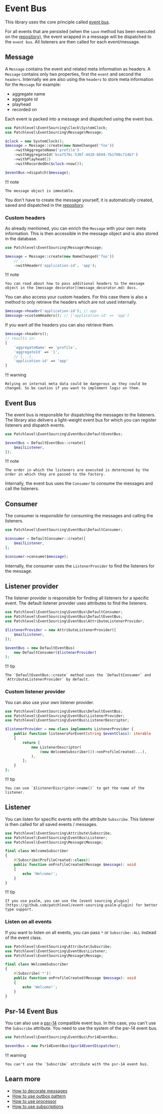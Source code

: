 # Event Bus

This library uses the core principle called [event bus](https://martinfowler.com/articles/201701-event-driven.html).

For all events that are persisted (when the `save` method has been executed on the [repository](./repository.md)),
the event wrapped in a message will be dispatched to the `event bus`. All listeners are then called for each
event/message.

## Message

A `Message` contains the event and related meta information as headers. A `Message` contains only two properties, first
the `event` and second the `headers`. Internally we are also using the `headers` to store meta information for
the `Message` for example:

* aggregate name
* aggregate id
* playhead
* recorded on

Each event is packed into a message and dispatched using the event bus.

```php
use Patchlevel\EventSourcing\Clock\SystemClock;
use Patchlevel\EventSourcing\Message\Message;

$clock = new SystemClock();
$message = Message::create(new NameChanged('foo'))
    ->withAggregateName('profile')
    ->withAggregateId('bca7576c-536f-4428-b694-7b1f00c714b7')
    ->withPlayhead(2)
    ->withRecordedOn($clock->now());

$eventBus->dispatch($message);
```
!!! note

    The message object is immutable.
    
You don't have to create the message yourself, it is automatically created, saved and dispatched in
the [repository](repository.md).

### Custom headers

As already mentioned, you can enrich the `Message` with your own meta information. This is then accessible in the
message object and is also stored in the database.

```php
use Patchlevel\EventSourcing\Message\Message;

$message = Message::create(new NameChanged('foo'))
    // ...
    ->withHeader('application-id', 'app');
```
!!! note

    You can read about how to pass additional headers to the message object in the [message decorator](message_decorator.md) docs.
    
You can also access your custom headers. For this case there is also a method to only retrieve the headers which are not
used internally.

```php
$message->header('application-id'); // app
$message->customHeaders(); // ['application-id' => 'app']
```
If you want *all* the headers you can also retrieve them.

```php
$message->headers(); 
// results in:
[
    'aggregateName' => 'profile', 
    'aggregateId' => '1', 
    // {...}, 
    'application-id' => 'app'
]
```
!!! warning

    Relying on internal meta data could be dangerous as they could be changed. So be cautios if you want to implement logic on them.
    
## Event Bus

The event bus is responsible for dispatching the messages to the listeners.
The library also delivers a light-weight event bus for which you can register listeners and dispatch events.

```php
use Patchlevel\EventSourcing\EventBus\DefaultEventBus;

$eventBus = DefaultEventBus::create([
    $mailListener,
]);
```
!!! note

    The order in which the listeners are executed is determined by the order in which they are passed to the factory.
    
Internally, the event bus uses the `Consumer` to consume the messages and call the listeners.

## Consumer

The consumer is responsible for consuming the messages and calling the listeners.

```php
use Patchlevel\EventSourcing\EventBus\DefaultConsumer;

$consumer = DefaultConsumer::create([
    $mailListener,
];

$consumer->consume($message);
```
Internally, the consumer uses the `ListenerProvider` to find the listeners for the message.

## Listener provider

The listener provider is responsible for finding all listeners for a specific event.
The default listener provider uses attributes to find the listeners.

```php
use Patchlevel\EventSourcing\EventBus\DefaultConsumer;
use Patchlevel\EventSourcing\EventBus\DefaultEventBus;
use Patchlevel\EventSourcing\EventBus\AttributeListenerProvider;

$listenerProvider = new AttributeListenerProvider([
    $mailListener,
]);

$eventBus = new DefaultEventBus(
    new DefaultConsumer($listenerProvider)
);
```
!!! tip

    The `DefaultEventBus::create` method uses the `DefaultConsumer` and `AttributeListenerProvider` by default.
    
### Custom listener provider

You can also use your own listener provider.

```php
use Patchlevel\EventSourcing\EventBus\DefaultEventBus;
use Patchlevel\EventSourcing\EventBus\ListenerProvider;
use Patchlevel\EventSourcing\EventBus\ListenerDescriptor;

$listenerProvider = new class implements ListenerProvider {
    public function listenersForEvent(string $eventClass): iterable
    {
        return [
            new ListenerDescriptor(
                (new WelcomeSubscriber())->onProfileCreated(...),
            ),
        ];
    }
};
```
!!! tip

    You can use `$listenerDiscriptor->name()` to get the name of the listener.
    
## Listener

You can listen for specific events with the attribute `Subscribe`.
This listener is then called for all saved events / messages.

```php
use Patchlevel\EventSourcing\Attribute\Subscribe;
use Patchlevel\EventSourcing\EventBus\Listener;
use Patchlevel\EventSourcing\Message\Message;

final class WelcomeSubscriber 
{
    #[Subscribe(ProfileCreated::class)]
    public function onProfileCreated(Message $message): void
    {
        echo 'Welcome!';
    }
}
```
!!! tip

    If you use psalm, you can use the [event sourcing plugin](https://github.com/patchlevel/event-sourcing-psalm-plugin) for better type support.
    
### Listen on all events

If you want to listen on all events, you can pass `*` or `Subscribe::ALL` instead of the event class.

```php
use Patchlevel\EventSourcing\Attribute\Subscribe;
use Patchlevel\EventSourcing\EventBus\Listener;
use Patchlevel\EventSourcing\Message\Message;

final class WelcomeSubscriber 
{
    #[Subscribe('*')]
    public function onProfileCreated(Message $message): void
    {
        echo 'Welcome!';
    }
}
```
## Psr-14 Event Bus

You can also use a [psr-14](https://www.php-fig.org/psr/psr-14/) compatible event bus.
In this case, you can't use the `Subscribe` attribute.
You need to use the system of the psr-14 event bus.

```php
use Patchlevel\EventSourcing\EventBus\Psr14EventBus;

$eventBus = new Psr14EventBus($psr14EventDispatcher);
```
!!! warning

    You can't use the `Subscribe` attribute with the psr-14 event bus.
    
## Learn more

* [How to decorate messages](message_decorator.md)
* [How to use outbox pattern](outbox.md)
* [How to use processor](subscription.md)
* [How to use subscriptions](subscription.md)
